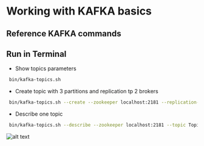 
# Working with KAFKA basics

## Reference KAFKA commands 
###  

## Run in Terminal

* Show topics parameters
```bash
 bin/kafka-topics.sh
```

* Create topic with 3 partitions and replication tp 2 brokers
```bash
 bin/kafka-topics.sh --create --zookeeper localhost:2181 --replication-factor 2 --partitions 3 --topic TopicTest
```

* Describe one topic
```bash
 bin/kafka-topics.sh --describe --zookeeper localhost:2181 --topic TopicTest
```
![alt text](https://achong.blob.core.windows.net/gitimages/describe_topic.PNG)

